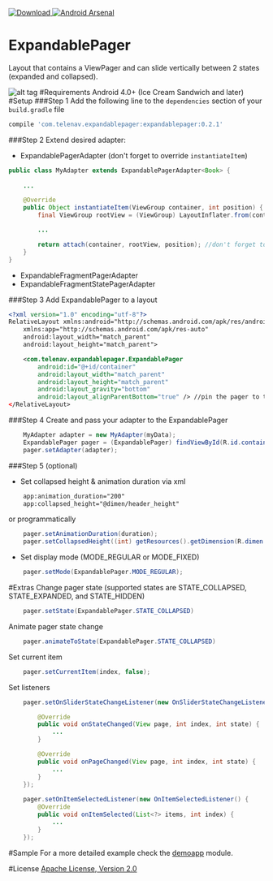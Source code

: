 [ ![Download](https://api.bintray.com/packages/dimatim/maven/ExpandablePager/images/download.svg) ](https://bintray.com/dimatim/maven/ExpandablePager/_latestVersion)
[![Android Arsenal](https://img.shields.io/badge/Android%20Arsenal-ExpandablePager-blue.svg?style=flat)](http://android-arsenal.com/details/1/3278)

# ExpandablePager
Layout that contains a ViewPager and can slide vertically between 2 states (expanded and collapsed).

![alt tag](https://github.com/Telenav/ExpandablePager/blob/master/gif/expandablepager.gif?token=AMYIVqqzN85dOdOY4DOfk2wC-i8R7RxNks5W1HArwA%3D%3D "Demo")
#Requirements
Android 4.0+ (Ice Cream Sandwich and later)
#Setup
###Step 1
Add the following line to the ```dependencies``` section of your ```build.gradle``` file
```gradle
compile 'com.telenav.expandablepager:expandablepager:0.2.1'
```
###Step 2
Extend desired adapter:
- ExpandablePagerAdapter (don't forget to override `instantiateItem`)
```java
public class MyAdapter extends ExpandablePagerAdapter<Book> {
    
    ...

    @Override
    public Object instantiateItem(ViewGroup container, int position) {
        final ViewGroup rootView = (ViewGroup) LayoutInflater.from(container.getContext()).inflate(R.layout.page, container, false); //inflate view

        ...

        return attach(container, rootView, position); //don't forget to return the result of attach()
    }
}
```
- ExpandableFragmentPagerAdapter
- ExpandableFragmentStatePagerAdapter

###Step 3
Add ExpandablePager to a layout
```xml
<?xml version="1.0" encoding="utf-8"?>
RelativeLayout xmlns:android="http://schemas.android.com/apk/res/android"
    xmlns:app="http://schemas.android.com/apk/res-auto"
    android:layout_width="match_parent"
    android:layout_height="match_parent">

    <com.telenav.expandablepager.ExpandablePager
        android:id="@+id/container"
        android:layout_width="match_parent"
        android:layout_height="match_parent"
        android:layout_gravity="bottom"
        android:layout_alignParentBottom="true" /> //pin the pager to the bootom of the screen using layout_gravity or layout_alignParentBottom
</RelativeLayout>
```
###Step 4
Create and pass your adapter to the ExpandablePager
```java 
    MyAdapter adapter = new MyAdapter(myData);
    ExpandablePager pager = (ExpandablePager) findViewById(R.id.container);
    pager.setAdapter(adapter);
```
###Step 5 (optional)
* Set collapsed height & animation duration via xml
```xml 
    app:animation_duration="200"
    app:collapsed_height="@dimen/header_height"
```
or programmatically
```java 
    pager.setAnimationDuration(duration);
    pager.setCollapsedHeight((int) getResources().getDimension(R.dimen.header_height));
```
* Set display mode (MODE_REGULAR or MODE_FIXED)
```java 
    pager.setMode(ExpandablePager.MODE_REGULAR);
```
#Extras
Change pager state (supported states are STATE_COLLAPSED, STATE_EXPANDED, and STATE_HIDDEN) 
```java  
    pager.setState(ExpandablePager.STATE_COLLAPSED)
```
Animate pager state change
```java  
    pager.animateToState(ExpandablePager.STATE_COLLAPSED)
```
Set current item
```java  
    pager.setCurrentItem(index, false);
```
Set listeners
```java
    pager.setOnSliderStateChangeListener(new OnSliderStateChangeListener() {

        @Override
        public void onStateChanged(View page, int index, int state) {
            ...
        }

        @Override
        public void onPageChanged(View page, int index, int state) {
            ...
        }
    });
    
    pager.setOnItemSelectedListener(new OnItemSelectedListener() {
        @Override
        public void onItemSelected(List<?> items, int index) {
            ...
        }
    });
```

#Sample
For a more detailed example check the [demoapp](https://github.com/Telenav/ExpandablePager/tree/master/demoapp) module.

#License
[Apache License, Version 2.0](https://github.com/Telenav/ExpandablePager/blob/master/LICENSE.md)
